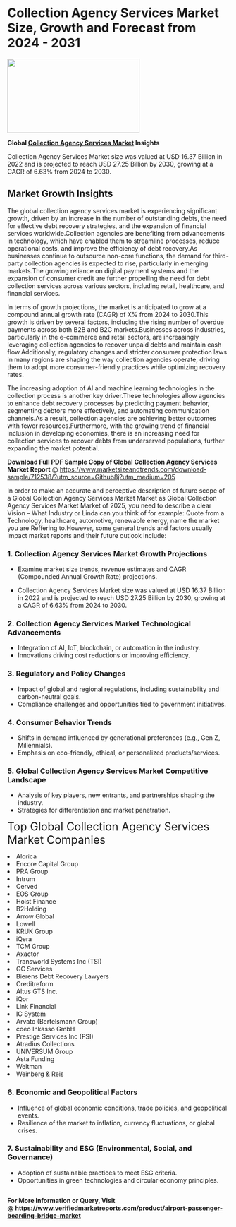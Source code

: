 <H1>Collection Agency Services Market Size, Growth and Forecast from 2024 - 2031</H1><img class="aligncenter size-medium wp-image-584254" src="https://thirdeyenews.in/wp-content/uploads/2024/09/Global-Market-Research-300x168.jpeg" alt="" width="300" height="168" /><p><strong>Global&nbsp;<a href="https://www.marketsizeandtrends.com/download-sample/712538/?utm_source=Github8j?utm_medium=205">Collection Agency Services Market</a> Insights</strong></p><p>Collection Agency Services Market size was valued at USD 16.37 Billion in 2022 and is projected to reach USD 27.25 Billion by 2030, growing at a CAGR of 6.63% from 2024 to 2030.</p><p><h2>Market Growth Insights</h2> <p>The global collection agency services market is experiencing significant growth, driven by an increase in the number of outstanding debts, the need for effective debt recovery strategies, and the expansion of financial services worldwide.Collection agencies are benefiting from advancements in technology, which have enabled them to streamline processes, reduce operational costs, and improve the efficiency of debt recovery.As businesses continue to outsource non-core functions, the demand for third-party collection agencies is expected to rise, particularly in emerging markets.The growing reliance on digital payment systems and the expansion of consumer credit are further propelling the need for debt collection services across various sectors, including retail, healthcare, and financial services.</p> <p>In terms of growth projections, the market is anticipated to grow at a compound annual growth rate (CAGR) of X% from 2024 to 2030.This growth is driven by several factors, including the rising number of overdue payments across both B2B and B2C markets.Businesses across industries, particularly in the e-commerce and retail sectors, are increasingly leveraging collection agencies to recover unpaid debts and maintain cash flow.Additionally, regulatory changes and stricter consumer protection laws in many regions are shaping the way collection agencies operate, driving them to adopt more consumer-friendly practices while optimizing recovery rates.</p> <p>The increasing adoption of AI and machine learning technologies in the collection process is another key driver.These technologies allow agencies to enhance debt recovery processes by predicting payment behavior, segmenting debtors more effectively, and automating communication channels.As a result, collection agencies are achieving better outcomes with fewer resources.Furthermore, with the growing trend of financial inclusion in developing economies, there is an increasing need for collection services to recover debts from underserved populations, further expanding the market potential.</p> <p><span class=""><strong>Download Full PDF Sample Copy of Global Collection Agency Services Market Report</strong> @ <a href="https://www.marketsizeandtrends.com/download-sample/712538/?utm_source=Github8j?utm_medium=205" target="_blank">https://www.marketsizeandtrends.com/download-sample/712538/?utm_source=Github8j?utm_medium=205</a></span></p><p>In order to make an accurate and perceptive description of future scope of a Global&nbsp;Collection Agency Services Market Market as Global&nbsp;Collection Agency Services Market Market of 2025, you need to describe a clear Vision &ndash; What Industry or Linda can you think of for example: Quote from a Technology, healthcare, automotive, renewable energy, name the market you are Reffering to.However, some general trends and factors usually impact market reports and their future outlook include:</p><h3>1.&nbsp;<strong>Collection Agency Services Market Growth Projections</strong></h3><ul><li>Examine market size trends, revenue estimates and CAGR (Compounded Annual Growth Rate) projections.</li><li><p>Collection Agency Services Market size was valued at USD 16.37 Billion in 2022 and is projected to reach USD 27.25 Billion by 2030, growing at a CAGR of 6.63% from 2024 to 2030.</p></li></ul><h3>2.&nbsp;<strong>Collection Agency Services Market Technological Advancements</strong></h3><ul><li>Integration of AI, IoT, blockchain, or automation in the industry.</li><li>Innovations driving cost reductions or improving efficiency.</li></ul><h3>3.&nbsp;<strong>Regulatory and Policy Changes</strong></h3><ul><li>Impact of global and regional regulations, including sustainability and carbon-neutral goals.</li><li>Compliance challenges and opportunities tied to government initiatives.</li></ul><h3>4.&nbsp;<strong>Consumer Behavior Trends</strong></h3><ul><li>Shifts in demand influenced by generational preferences (e.g., Gen Z, Millennials).</li><li>Emphasis on eco-friendly, ethical, or personalized products/services.</li></ul><h3>5.&nbsp;<strong>Global Collection Agency Services Market Competitive Landscape</strong></h3><ul><li>Analysis of key players, new entrants, and partnerships shaping the industry.</li><li>Strategies for differentiation and market penetration.</li></ul><p data-pm-slice="1 1 []"><span style="color: inherit; font-family: inherit; font-size: 25px;">Top Global Collection Agency Services Market Companies</span></p><div class="" data-test-id=""><p><li>Alorica</li><li> Encore Capital Group</li><li> PRA Group</li><li> Intrum</li><li> Cerved</li><li> EOS Group</li><li> Hoist Finance</li><li> B2Holding</li><li> Arrow Global</li><li> Lowell</li><li> KRUK Group</li><li> iQera</li><li> TCM Group</li><li> Axactor</li><li> Transworld Systems Inc (TSI)</li><li> GC Services</li><li> Bierens Debt Recovery Lawyers</li><li> Creditreform</li><li> Altus GTS Inc.</li><li> iQor</li><li> Link Financial</li><li> IC System</li><li> Arvato (Bertelsmann Group)</li><li> coeo Inkasso GmbH</li><li> Prestige Services Inc (PSI)</li><li> Atradius Collections</li><li> UNIVERSUM Group</li><li> Asta Funding</li><li> Weltman</li><li> Weinberg & Reis</li></p></div><h3>6.&nbsp;<strong>Economic and Geopolitical Factors</strong></h3><ul><li>Influence of global economic conditions, trade policies, and geopolitical events.</li><li>Resilience of the market to inflation, currency fluctuations, or global crises.</li></ul><h3>7.&nbsp;<strong>Sustainability and ESG (Environmental, Social, and Governance)</strong></h3><ul><li>Adoption of sustainable practices to meet ESG criteria.</li><li>Opportunities in green technologies and circular economy principles.</li></ul><h2><strong style="font-size: 14px;">For More Information or Query, Visit @&nbsp;</strong><a style="background-color: #ffffff; font-size: 14px;" href="https://www.marketsizeandtrends.com/report/collection-agency-services-market/" target="_blank">https://www.verifiedmarketreports.com/product/airport-passenger-boarding-bridge-market</a></h2>